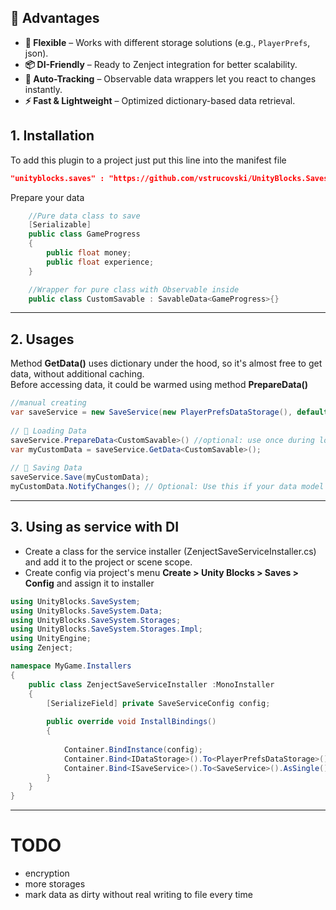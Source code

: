 ## 🚀 Advantages
 
- **🎯 Flexible** – Works with different storage solutions (e.g., `PlayerPrefs`, json).
- **📦 DI-Friendly** – Ready to Zenject integration for better scalability.
- **👀 Auto-Tracking** – Observable data wrappers let you react to changes instantly.
- **⚡ Fast & Lightweight** – Optimized dictionary-based data retrieval.

## 1. Installation
To add this plugin to a project just put this line into the manifest file
```json
"unityblocks.saves" : "https://github.com/vstrucovski/UnityBlocks.Saves.git"
```

Prepare your data
```csharp
    //Pure data class to save
    [Serializable]
    public class GameProgress
    {
        public float money;
        public float experience;
    }

    //Wrapper for pure class with Observable inside
    public class CustomSavable : SavableData<GameProgress>{}
```
---
## 2. Usages
Method **GetData()** uses dictionary under the hood, so it's almost free to get data, without additional caching. <br>
Before accessing data, it could be warmed using method **PrepareData<T>()**
```csharp
//manual creating 
var saveService = new SaveService(new PlayerPrefsDataStorage(), default);
 
// 💾 Loading Data
saveService.PrepareData<CustomSavable>() //optional: use once during loading
var myCustomData = saveService.GetData<CustomSavable>(); 
 
// 💾 Saving Data
saveService.Save(myCustomData);
myCustomData.NotifyChanges(); // Optional: Use this if your data model requires change tracking
```
---
## 3. Using as service with DI
- Create a class for the service installer (ZenjectSaveServiceInstaller.cs) and add it to the project or scene scope.
- Create config via project's menu **Create > Unity Blocks > Saves > Config** and assign it to installer
```csharp
using UnityBlocks.SaveSystem;
using UnityBlocks.SaveSystem.Data;
using UnityBlocks.SaveSystem.Storages;
using UnityBlocks.SaveSystem.Storages.Impl;
using UnityEngine;
using Zenject;

namespace MyGame.Installers
{
    public class ZenjectSaveServiceInstaller :MonoInstaller
    {
        [SerializeField] private SaveServiceConfig config;
        
        public override void InstallBindings()
        {
            
            Container.BindInstance(config);
            Container.Bind<IDataStorage>().To<PlayerPrefsDataStorage>().AsSingle();
            Container.Bind<ISaveService>().To<SaveService>().AsSingle();
        }
    }
}
```
---
# TODO
- encryption
- more storages
- mark data as dirty without real writing to file every time